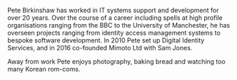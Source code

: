 Pete Birkinshaw has worked in IT systems support and development for over 20 years. Over the course of a career including
 spells at high profile organisations ranging from the BBC to the University of Manchester, he has overseen projects 
 ranging from identity access management systems to bespoke software development. In 2010 Pete set up Digital Identity
  Services, and in 2016 co-founded Mimoto Ltd with Sam Jones. 
  
  Away from work Pete enjoys photography, baking bread and watching too many Korean rom-coms.

